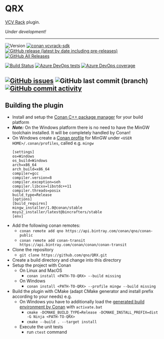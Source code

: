 # QRX
[VCV Rack](https://vcvrack.com) plugin.

*Under development!*

---
![Version](https://img.shields.io/badge/Version-1.dev.0-blue)
[![conan vcvrack-sdk](https://img.shields.io/badge/conan-vcvrack--sdk%2F1.1.6%40vcvrack%2Fstable-blue)](https://bintray.com/qno/conan-public/vcvrack-sdk%3Avcvrack/1.1.6%3Astable)
[![GitHub release (latest by date including pre-releases)](https://img.shields.io/github/v/release/qno/QRX?include_prereleases)](https://github.com/qno/QRX/releases)
[![GitHub All Releases](https://img.shields.io/github/downloads/qno/QRX/total)](https://github.com/qno/QRX/releases)

[![Build Status](https://dev.azure.com/qnohot/qnohot/_apis/build/status/qno.QRX?branchName=feature%2Fcreate_cvwizard)](https://dev.azure.com/qnohot/qnohot/_build/latest?definitionId=28&branchName=feature%2Fcreate_cvwizard)
[![Azure DevOps tests](https://img.shields.io/azure-devops/tests/qnohot/qnohot/28)](https://dev.azure.com/qnohot/qnohot/_test/analytics?definitionId=28&contextType=build)
[![Azure DevOps coverage](https://img.shields.io/azure-devops/coverage/qnohot/qnohot/28)](https://dev.azure.com/qnohot/qnohot/_build/results?buildId=937&view=codecoverage-tab)

[![GitHub issues](https://img.shields.io/github/issues/qno/QRX)](https://github.com/qno/QRX/issues)
![GitHub last commit (branch)](https://img.shields.io/github/last-commit/qno/QRX/feature/create_cvwizard)
[![GitHub commit activity](https://img.shields.io/github/commit-activity/m/qno/QRX)](https://github.com/qno/QRX/graphs/commit-activity)
---

## Building the plugin

* Install and setup the [Conan C++ package manager](https://docs.conan.io/en/latest/installation.html) for your build platform
* ***Note:*** On the Windows platform there is no need to have the MinGW toolchain installed. It will be completely handled by Conan!
* On Windows create a [Conan profile](https://docs.conan.io/en/latest/reference/profiles.html) for MinGW under `<USER HOME>/.conan/profiles`, called e.g. `mingw`
    ```
    [settings]
    os=Windows
    os_build=Windows
    arch=x86_64
    arch_build=x86_64
    compiler=gcc
    compiler.version=8
    compiler.exception=seh
    compiler.libcxx=libstdc++11
    compiler.threads=posix
    build_type=Release
    [options]
    [build_requires]
    mingw_installer/1.0@conan/stable
    msys2_installer/latest@bincrafters/stable
    [env]
    ```
* Add the following conan remotes:
  * `conan remote add qno https://api.bintray.com/conan/qno/conan-public` 
  * `conan remote add conan-transit https://api.bintray.com/conan/conan/conan-transit`
* Clone the repository
  * `git clone https://github.com/qno/QRX.git` 
* Create a build directory and change into this directory
* Setup the project with Conan
  * On Linux and MacOS
    * `conan install <PATH-TO-QRX> --build missing`
  * On Windows
    * `conan install <PATH-TO-QRX> --profile mingw --build missing`
* Build the plugin with CMake (adapt CMake generator and install prefix according to your needs) e.g.
  * On Windows you have to additionally load the [generated build environment by Conan](https://docs.conan.io/en/latest/mastering/virtualenv.html?#virtualenv-generator) with `activate.bat`
    * `cmake -DCMAKE_BUILD_TYPE=Release -DCMAKE_INSTALL_PREFIX=dist -G Ninja <PATH-TO-QRX>`
    * `cmake --build . --target install`
  * Execute the unit tests
    * run `ctest` command
